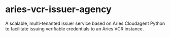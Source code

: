 # aries-vcr-issuer-agency
A scalable, multi-tenanted issuer service based on Aries Cloudagent Python to facilitate issuing verifiable credentials to an Aries VCR instance.
